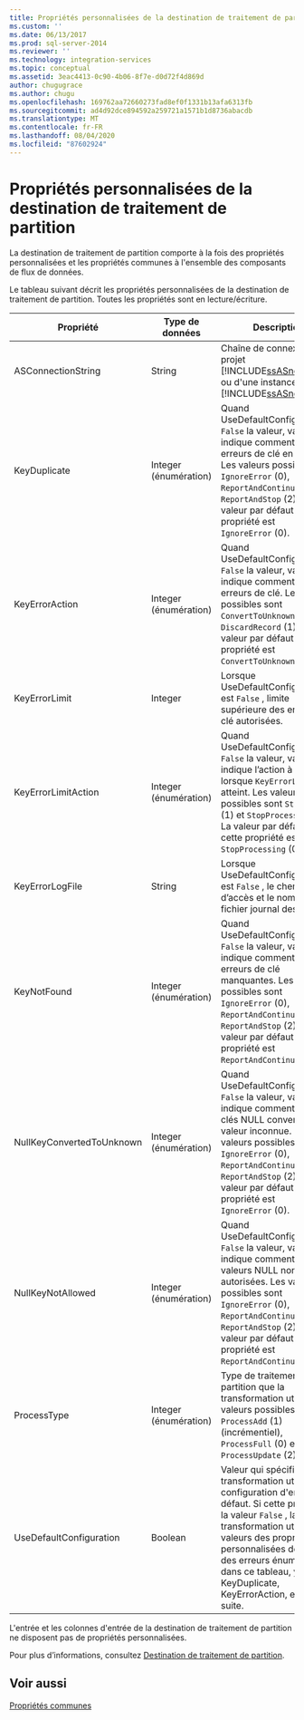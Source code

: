 ```yaml
---
title: Propriétés personnalisées de la destination de traitement de partition | Microsoft Docs
ms.custom: ''
ms.date: 06/13/2017
ms.prod: sql-server-2014
ms.reviewer: ''
ms.technology: integration-services
ms.topic: conceptual
ms.assetid: 3eac4413-0c90-4b06-8f7e-d0d72f4d869d
author: chugugrace
ms.author: chugu
ms.openlocfilehash: 169762aa72660273fad8ef0f1331b13afa6313fb
ms.sourcegitcommit: ad4d92dce894592a259721a1571b1d8736abacdb
ms.translationtype: MT
ms.contentlocale: fr-FR
ms.lasthandoff: 08/04/2020
ms.locfileid: "87602924"
---
```

# <a name="partition-processing-destination-custom-properties"></a>Propriétés personnalisées de la destination de traitement de partition
  La destination de traitement de partition comporte à la fois des propriétés personnalisées et les propriétés communes à l'ensemble des composants de flux de données.  
  
 Le tableau suivant décrit les propriétés personnalisées de la destination de traitement de partition. Toutes les propriétés sont en lecture/écriture.  
  
|Propriété|Type de données|Description|  
|--------------|---------------|-----------------|  
|ASConnectionString|String|Chaîne de connexion d'un projet [!INCLUDE[ssASnoversion](../../includes/ssasnoversion-md.md)] ou d'une instance de [!INCLUDE[ssASnoversion](../../includes/ssasnoversion-md.md)].|  
|KeyDuplicate|Integer (énumération)|Quand UseDefaultConfiguration a `False` la valeur, valeur qui indique comment gérer les erreurs de clé en double. Les valeurs possibles sont `IgnoreError` (0), `ReportAndContinue` (1) et `ReportAndStop` (2). La valeur par défaut de cette propriété est `IgnoreError` (0).|  
|KeyErrorAction|Integer (énumération)|Quand UseDefaultConfiguration a `False` la valeur, valeur qui indique comment gérer les erreurs de clé. Les valeurs possibles sont `ConvertToUnknown` (0) et `DiscardRecord` (1). La valeur par défaut de cette propriété est `ConvertToUnknown` (0).|  
|KeyErrorLimit|Integer|Lorsque UseDefaultConfiguration est `False` , limite supérieure des erreurs de clé autorisées.|  
|KeyErrorLimitAction|Integer (énumération)|Quand UseDefaultConfiguration a `False` la valeur, valeur qui indique l’action à prendre lorsque `KeyErrorLimit` est atteint. Les valeurs possibles sont `StopLogging` (1) et `StopProcessing` (0). La valeur par défaut de cette propriété est `StopProcessing` (0).|  
|KeyErrorLogFile|String|Lorsque UseDefaultConfiguration est `False` , le chemin d’accès et le nom du fichier journal des erreurs.|  
|KeyNotFound|Integer (énumération)|Quand UseDefaultConfiguration a `False` la valeur, valeur qui indique comment gérer les erreurs de clé manquantes. Les valeurs possibles sont `IgnoreError` (0), `ReportAndContinue` (1) et `ReportAndStop` (2). La valeur par défaut de cette propriété est `ReportAndContinue` (1).|  
|NullKeyConvertedToUnknown|Integer (énumération)|Quand UseDefaultConfiguration a `False` la valeur, valeur qui indique comment gérer les clés NULL converties en valeur inconnue. Les valeurs possibles sont `IgnoreError` (0), `ReportAndContinue` (1) et `ReportAndStop` (2). La valeur par défaut de cette propriété est `IgnoreError` (0).|  
|NullKeyNotAllowed|Integer (énumération)|Quand UseDefaultConfiguration a `False` la valeur, valeur qui indique comment gérer les valeurs NULL non autorisées. Les valeurs possibles sont `IgnoreError` (0), `ReportAndContinue` (1) et `ReportAndStop` (2). La valeur par défaut de cette propriété est `ReportAndContinue` (1).|  
|ProcessType|Integer (énumération)|Type de traitement de partition que la transformation utilise. Les valeurs possibles sont `ProcessAdd` (1) (incrémentiel), `ProcessFull` (0) et `ProcessUpdate` (2).|  
|UseDefaultConfiguration|Boolean|Valeur qui spécifie si la transformation utilise la configuration d'erreur par défaut. Si cette propriété a la valeur `False` , la transformation utilise les valeurs des propriétés personnalisées de gestion des erreurs énumérées dans ce tableau, y compris KeyDuplicate, KeyErrorAction, et ainsi de suite.|  
  
 L'entrée et les colonnes d'entrée de la destination de traitement de partition ne disposent pas de propriétés personnalisées.  
  
 Pour plus d’informations, consultez [Destination de traitement de partition](partition-processing-destination.md).  
  
## <a name="see-also"></a>Voir aussi  
 [Propriétés communes](../common-properties.md)  
  
  
